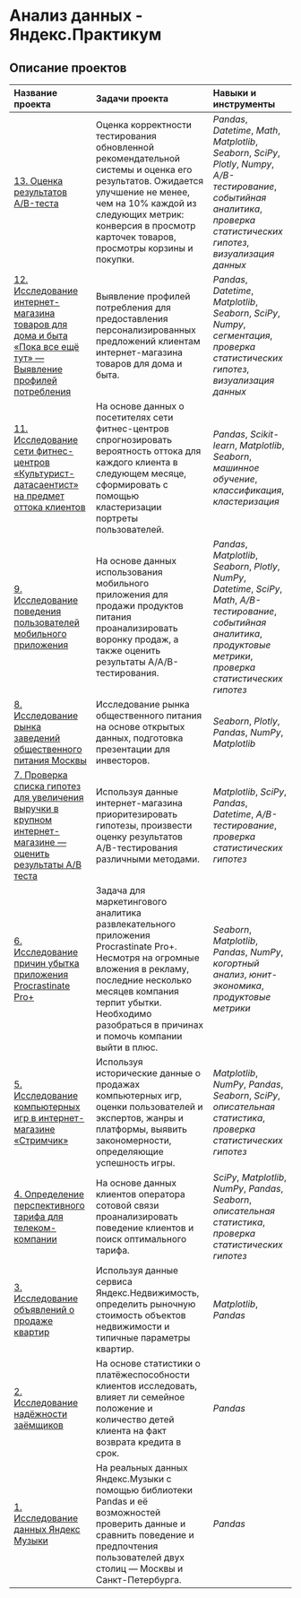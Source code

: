 # Анализ данных - Яндекс.Практикум

## Описание проектов

| Название проекта | Задачи проекта | Навыки и инструменты | 
| :---------------------- | :---------------------- | :---------------------- |
| [13. Оценка результатов A/B-теста]()| Оценка корректности тестирования обновленной рекомендательной системы и оценка его результатов. Ожидается улучшение не менее, чем на 10% каждой из следующих метрик: конверсия в просмотр карточек товаров, просмотры корзины и покупки. | *Pandas*, *Datetime*, *Math*, *Matplotlib*, *Seaborn*, *SciPy*, *Plotly*, *Numpy*, *A/B-тестирование*, *событийная аналитика*, *проверка статистических гипотез*, *визуализация данных* |
| [12. Исследование интернет-магазина товаров для дома и быта «Пока все ещё тут» — Выявление профилей потребления]()| Выявление профилей потребления для предоставления персонализированных предложений клиентам интернет-магазина товаров для дома и быта. | *Pandas*, *Datetime*, *Matplotlib*, *Seaborn*, *SciPy*, *Numpy*, *сегментация*, *проверка статистических гипотез*, *визуализация данных* |
| [11. Исследование сети фитнес-центров «Культурист-датасаентист» на предмет оттока клиентов](https://github.com/Woodeech/projects/tree/main/p_11.%20Исследование%20сети%20фитнес-центров%20«Культурист-датасаентист»%20на%20предмет%20оттока%20клиентов)| На основе данных о посетителях сети фитнес-центров спрогнозировать вероятность оттока для каждого клиента в следующем месяце, сформировать с помощью кластеризации портреты пользователей. | *Pandas*, *Scikit-learn*, *Matplotlib*, *Seaborn*, *машинное обучение*, *классификация*, *кластеризация* |
| [9. Исследование поведения пользователей мобильного приложения](https://github.com/Woodeech/projects/tree/main/p_9.%20Исследование%20поведения%20пользователей%20мобильного%20приложения)| На основе данных использования мобильного приложения для продажи продуктов питания проанализировать воронку продаж, а также оценить результаты A/A/B-тестирования. | *Pandas*, *Matplotlib*, *Seaborn*, *Plotly*, *NumPy*, *Datetime*, *SciPy*, *Math*, *A/B-тестирование*, *событийная аналитика*, *продуктовые метрики*, *проверка статистических гипотез* |
| [8. Исследование рынка заведений общественного питания Москвы](https://github.com/Woodeech/projects/tree/main/p_8.%20Исследование%20рынка%20заведений%20общественного%20питания%20Москвы)| Исследование рынка общественного питания на основе открытых данных, подготовка презентации для инвесторов. | *Seaborn*, *Plotly*, *Pandas*, *NumPy*, *Matplotlib* |
| [7. Проверка списка гипотез для увеличения выручки в крупном интернет-магазине — оценить результаты A/B теста](https://github.com/Woodeech/projects/tree/main/p_7.%20Проверка%20списка%20гипотез%20для%20увеличения%20выручки%20в%20крупном%20интернет-магазине)| Используя данные интернет-магазина приоритезировать гипотезы, произвести оценку результатов A/B-тестирования различными методами. | *Matplotlib*, *SciPy*, *Pandas*, *Datetime*, *A/B-тестирование*, *проверка статистических гипотез* |
| [6. Исследование причин убытка приложения Procrastinate Pro+](https://github.com/Woodeech/projects/tree/main/p_6.%20Исследование%20причин%20убытка%20приложения%20Procrastinate%20Pro%2B)| Задача для маркетингового аналитика развлекательного приложения Procrastinate Pro+. Несмотря на огромные вложения в рекламу, последние несколько месяцев компания терпит убытки. Необходимо разобраться в причинах и помочь компании выйти в плюс. | *Seaborn*, *Matplotlib*, *Pandas*, *NumPy*, *когортный анализ*, *юнит-экономика*, *продуктовые метрики* |
| [5. Исследование компьютерных игр в интернет-магазине «Стримчик»](https://github.com/Woodeech/projects/tree/main/p_5.%20Исследование%20компьютерных%20игр%20в%20интернет-магазине%20«Стримчик»)| Используя исторические данные о продажах компьютерных игр, оценки пользователей и экспертов, жанры и платформы, выявить закономерности, определяющие успешность игры.  | *Matplotlib*, *NumPy*, *Pandas*, *Seaborn*, *SciPy*, *описательная статистика*, *проверка статистических гипотез* |
| [4. Определение перспективного тарифа для телеком-компании](https://github.com/Woodeech/projects/tree/main/p_4.%20Определение%20перспективного%20тарифа%20для%20телеком-компании)| На основе данных клиентов оператора сотовой связи проанализировать поведение клиентов и поиск оптимального тарифа. | *SciPy*, *Matplotlib*, *NumPy*, *Pandas*, *Seaborn*, *описательная статистика*, *проверка статистических гипотез* |
| [3. Исследование объявлений о продаже квартир](https://github.com/Woodeech/projects/tree/main/p_3.%20Исследование%20объявлений%20о%20продаже%20квартир)| Используя данные сервиса Яндекс.Недвижимость, определить рыночную стоимость объектов недвижимости и типичные параметры квартир. | *Matplotlib*, *Pandas*|
| [2. Исследование надёжности заёмщиков](https://github.com/Woodeech/projects/tree/main/p_2.%20Исследование%20надёжности%20заёмщиков)| На основе статистики о платёжеспособности клиентов исследовать, влияет ли семейное положение и количество детей клиента на факт возврата кредита в срок. | *Pandas*|
| [1. Исследование данных Яндекс Музыки](https://github.com/Woodeech/projects/tree/main/p_1.%20Исследование%20данных%20Яндекс%20Музыки) | На реальных данных Яндекс.Музыки c помощью библиотеки Pandas и её возможностей проверить данные и сравнить поведение и предпочтения пользователей двух столиц — Москвы и Санкт-Петербурга. | *Pandas* |
